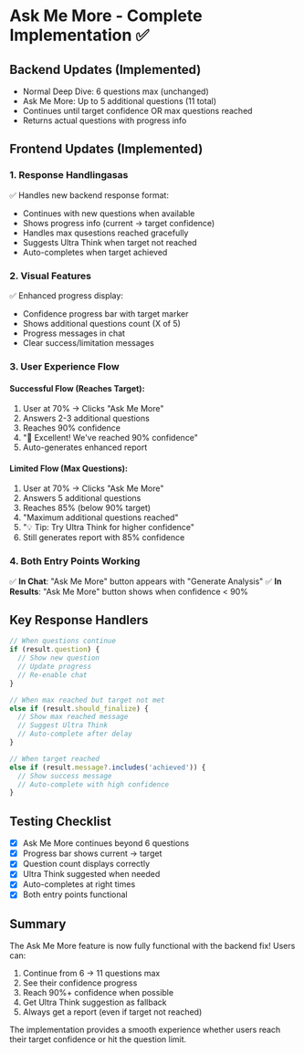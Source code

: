 # Ask Me More - Complete Implementation ✅

## Backend Updates (Implemented)
- Normal Deep Dive: 6 questions max (unchanged)
- Ask Me More: Up to 5 additional questions (11 total)
- Continues until target confidence OR max questions reached
- Returns actual questions with progress info

## Frontend Updates (Implemented)

### 1. Response Handlingasas
✅ Handles new backend response format:
- Continues with new questions when available
- Shows progress info (current → target confidence)
- Handles max qusestions reached gracefully
- Suggests Ultra Think when target not reached
- Auto-completes when target achieved

### 2. Visual Features
✅ Enhanced progress display:
- Confidence progress bar with target marker
- Shows additional questions count (X of 5)
- Progress messages in chat
- Clear success/limitation messages

### 3. User Experience Flow

#### Successful Flow (Reaches Target):
1. User at 70% → Clicks "Ask Me More"
2. Answers 2-3 additional questions
3. Reaches 90% confidence
4. "🎯 Excellent! We've reached 90% confidence"
5. Auto-generates enhanced report

#### Limited Flow (Max Questions):
1. User at 70% → Clicks "Ask Me More"
2. Answers 5 additional questions
3. Reaches 85% (below 90% target)
4. "Maximum additional questions reached"
5. "💡 Tip: Try Ultra Think for higher confidence"
6. Still generates report with 85% confidence

### 4. Both Entry Points Working
✅ **In Chat**: "Ask Me More" button appears with "Generate Analysis"
✅ **In Results**: "Ask Me More" button shows when confidence < 90%

## Key Response Handlers

```typescript
// When questions continue
if (result.question) {
  // Show new question
  // Update progress
  // Re-enable chat
}

// When max reached but target not met
else if (result.should_finalize) {
  // Show max reached message
  // Suggest Ultra Think
  // Auto-complete after delay
}

// When target reached
else if (result.message?.includes('achieved')) {
  // Show success message
  // Auto-complete with high confidence
}
```

## Testing Checklist
- [x] Ask Me More continues beyond 6 questions
- [x] Progress bar shows current → target
- [x] Question count displays correctly
- [x] Ultra Think suggested when needed
- [x] Auto-completes at right times
- [x] Both entry points functional

## Summary
The Ask Me More feature is now fully functional with the backend fix! Users can:
1. Continue from 6 → 11 questions max
2. See their confidence progress
3. Reach 90%+ confidence when possible
4. Get Ultra Think suggestion as fallback
5. Always get a report (even if target not reached)

The implementation provides a smooth experience whether users reach their target confidence or hit the question limit.